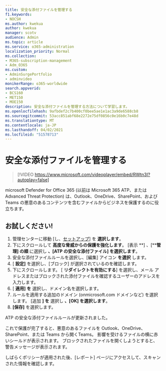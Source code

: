 ```yaml
---
title: 安全な添付ファイルを管理する
f1.keywords:
- NOCSH
ms.author: kwekua
author: kwekua
manager: scotv
audience: Admin
ms.topic: article
ms.service: o365-administration
localization_priority: Normal
ms.collection:
- M365-subscription-management
- Adm_O365
ms.custom:
- AdminSurgePortfolio
- adminvideo
monikerRange: o365-worldwide
search.appverid:
- BCS160
- MET150
- MOE150
description: 安全な添付ファイルを管理する方法について学習します。
ms.openlocfilehash: 9afbdef2c7b400cf0bee5ae1e1ac3a9de6588cb8
ms.sourcegitcommit: 53acc851abf68e2272e75df0856c0e16b0c7e48d
ms.translationtype: MT
ms.contentlocale: ja-JP
ms.lasthandoff: 04/02/2021
ms.locfileid: "51578713"
---
```

# <a name="manage-safe-attachments"></a>安全な添付ファイルを管理する

> [!VIDEO https://www.microsoft.com/videoplayer/embed/RWtn3I?autoplay=false]

microsoft Defender for Office 365 (以前は Microsoft 365 ATP、または Advanced Threat Protection) は、Outlook、OneDrive、SharePoint、および Teams の悪意のあるコンテンツを含むファイルからビジネスを保護するのに役立ちます。

## <a name="try-it"></a>お試しください!

1. 管理センターに移動 [し、[セットアップ](https://admin.microsoft.com)] を **選択します**。
1. 下にスクロールして **高度な脅威からの保護を強化します**。 [表示 **] 、[****管理] の順** に選択し **、[ATP の安全な添付ファイル] を選択します**。
1. 安全な添付ファイルルールを選択し、[編集] アイコン **を選択** します。
1. [ **設定]** を選択し、[ブロック] が選択されているのを確認します。
1. 下にスクロールします。 [ **リダイレクトを有効にする**] を選択し、メール アドレスまたはブロックされた添付ファイルを確認するユーザーのアドレスを入力します。
1. [ **適用] を** 選択し、ドメイン名を選択します。
1. ルールを適用する追加のドメイン (onmicrosoft.com ドメインなど) を選択します。 [追加 **] を** 選択し **、[OK] を選択します**。
1. **[保存]** を選択します。

ATP の安全な添付ファイルルールが更新されました。

これで保護が完了すると、悪意のあるファイルを Outlook、OneDrive、SharePoint、または Teams から開くTeams。 影響を受けるファイルの横に赤いシールドが表示されます。 ブロックされたファイルを開くしようとすると、警告メッセージが表示されます。

しばらくポリシーが適用された後、[レポート] ページにアクセスして、スキャンされた情報を確認します。